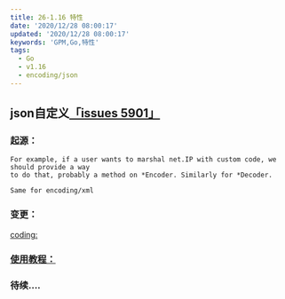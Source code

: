 ```yaml
---
title: 26-1.16 特性
date: '2020/12/28 08:00:17'
updated: '2020/12/28 08:00:17'
keywords: 'GPM,Go,特性'
tags:
  - Go
  - v1.16
  - encoding/json
---
```


## json自定义[「issues 5901」](https://github.com/golang/go/issues/5901)



### 起源：
```
For example, if a user wants to marshal net.IP with custom code, we should provide a way
to do that, probably a method on *Encoder. Similarly for *Decoder.

Same for encoding/xml
```

### 变更：

[coding:](https://go-review.googlesource.com/c/go/+/31091)

### [使用教程：](https://github.com/golang/go/issues/5901#issuecomment-566269861)


### 待续....


